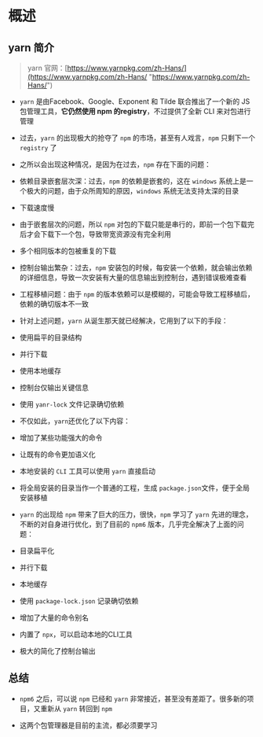 # 概述

## yarn 简介

> yarn 官网：[https://www.yarnpkg.com/zh-Hans/](https://www.yarnpkg.com/zh-Hans/ "https://www.yarnpkg.com/zh-Hans/")

  - `yarn` 是由Facebook、Google、Exponent 和 Tilde 联合推出了一个新的 JS 包管理工具，**它仍然使用 npm 的registry**，不过提供了全新 CLI 来对包进行管理

  - 过去，`yarn` 的出现极大的抢夺了 `npm` 的市场，甚至有人戏言，`npm` 只剩下一个 `registry` 了

  - 之所以会出现这种情况，是因为在过去，`npm` 存在下面的问题：

  - 依赖目录嵌套层次深：过去，`npm` 的依赖是嵌套的，这在 `windows` 系统上是一个极大的问题，由于众所周知的原因，`windows` 系统无法支持太深的目录

  - 下载速度慢

  - 由于嵌套层次的问题，所以 `npm` 对包的下载只能是串行的，即前一个包下载完后才会下载下一个包，导致带宽资源没有完全利用

  - 多个相同版本的包被重复的下载

  - 控制台输出繁杂：过去，`npm` 安装包的时候，每安装一个依赖，就会输出依赖的详细信息，导致一次安装有大量的信息输出到控制台，遇到错误极难查看

  - 工程移植问题：由于 `npm` 的版本依赖可以是模糊的，可能会导致工程移植后，依赖的确切版本不一致

  - 针对上述问题，`yarn` 从诞生那天就已经解决，它用到了以下的手段：

  - 使用扁平的目录结构

  - 并行下载

  - 使用本地缓存

  - 控制台仅输出关键信息

  - 使用 `yanr-lock` 文件记录确切依赖

  - 不仅如此，`yarn`还优化了以下内容：

  - 增加了某些功能强大的命令

  - 让既有的命令更加语义化

  - 本地安装的 `CLI` 工具可以使用 `yarn` 直接启动

  - 将全局安装的目录当作一个普通的工程，生成 `package.json`文件，便于全局安装移植

  - `yarn` 的出现给 `npm` 带来了巨大的压力，很快，`npm` 学习了 `yarn` 先进的理念，不断的对自身进行优化，到了目前的 `npm6` 版本，几乎完全解决了上面的问题：

  - 目录扁平化

  - 并行下载

  - 本地缓存

  - 使用 `package-lock.json` 记录确切依赖

  - 增加了大量的命令别名

  - 内置了 `npx`，可以启动本地的CLI工具

  - 极大的简化了控制台输出

## 总结

  - `npm6` 之后，可以说 `npm` 已经和 `yarn` 非常接近，甚至没有差距了。很多新的项目，又重新从 `yarn` 转回到 `npm`

  - 这两个包管理器是目前的主流，都必须要学习
